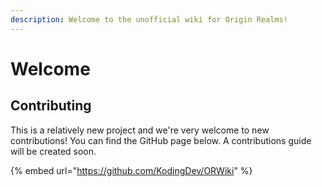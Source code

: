 ```yaml
---
description: Welcome to the unofficial wiki for Origin Realms!
---
```


# Welcome

## Contributing

This is a relatively new project and we're very welcome to new contributions! You can find the GitHub page below. A contributions guide will be created soon.

{% embed url="https://github.com/KodingDev/ORWiki" %}
